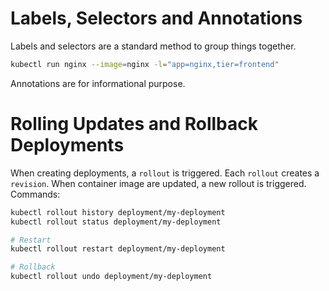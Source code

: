 # Labels, Selectors and Annotations

Labels and selectors are a standard method to group things together.
```bash
kubectl run nginx --image=nginx -l="app=nginx,tier=frontend"
```
Annotations are for informational purpose.

# Rolling Updates and Rollback Deployments
When creating deployments, a `rollout` is triggered. Each `rollout` creates a `revision`. When container image are updated, a new rollout is triggered. Commands:
```bash
kubectl rollout history deployment/my-deployment
kubectl rollout status deployment/my-deployment

# Restart
kubectl rollout restart deployment/my-deployment

# Rollback
kubectl rollout undo deployment/my-deployment
```
